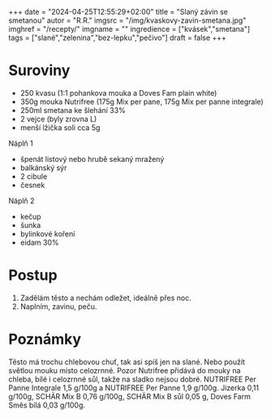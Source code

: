 
+++
date = "2024-04-25T12:55:29+02:00"
title = "Slaný závin se smetanou"
autor = "R.R."
imgsrc = "/img/kvaskovy-zavin-smetana.jpg"
imghref = "/recepty/"
imgname = ""
ingredience = ["kvásek","smetana"]
tags = ["slané","zelenina","bez-lepku","pečivo"]
draft = false
+++


# Suroviny
- 250 kvasu (1:1 pohankova mouka a Doves Fam plain white)
- 350g mouka Nutrifree (175g Mix per pane, 175g Mix per panne integrale)
- 250ml smetana ke šlehání 33% 
- 2 vejce (byly zrovna L)
- menší lžička soli cca 5g

Náplň 1
- špenát listový nebo hrubě sekaný mražený
- balkánský sýr
- 2 cibule
- česnek

Náplň 2
- kečup
- šunka
- bylinkové koření
- eidam 30% 

# Postup
1. Zadělám těsto a nechám odležet, ideálně přes noc.
2. Naplním, zavinu, peču.



# Poznámky
Těsto má trochu chlebovou chuť, tak asi spíš jen na slané. Nebo použít světlou mouku místo celozrnné. Pozor Nutrifree přidává do mouky na chleba, bílé i celozrnné sůl, takže na sladko nejsou dobré.
NUTRIFREE Per Panne Integrale 1,5 g/100g a NUTRIFREE Per Panne 1,9 g/100g. Jizerka 0,11 g/100g, SCHÄR Mix B  0,76 g/100g, SCHÄR Mix B sůl 0,05 g, Doves Farm Směs bílá 0,03 g/100g.
<!-- --> 